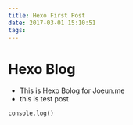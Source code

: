 ```yaml
---
title: Hexo First Post
date: 2017-03-01 15:10:51
tags:
---
```

# Hexo Blog

- This is Hexo Bolog for Joeun.me
- this is test post

`console.log()`